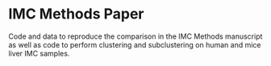 # IMC Methods Paper

Code and data to reproduce the comparison in the IMC Methods manuscript as well as code to perform clustering and subclustering on human and mice liver IMC samples.
